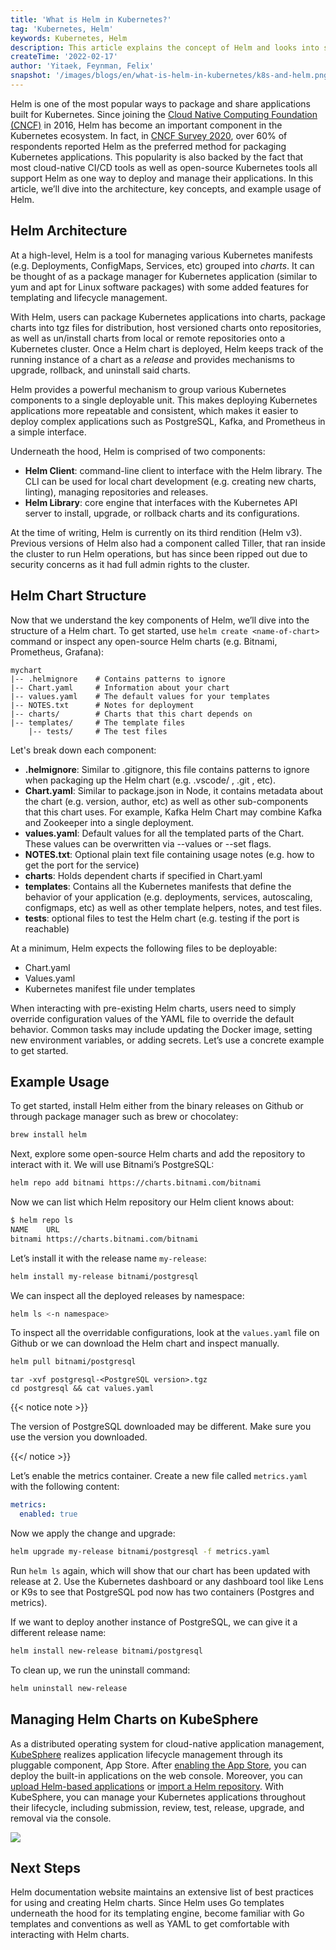 ```yaml
---
title: 'What is Helm in Kubernetes?'  
tag: 'Kubernetes, Helm'  
keywords: Kubernetes, Helm  
description: This article explains the concept of Helm and looks into some examples of using Helm in Kubernetes.   
createTime: '2022-02-17'  
author: 'Yitaek, Feynman, Felix'  
snapshot: '/images/blogs/en/what-is-helm-in-kubernetes/k8s-and-helm.png'
---
```


Helm is one of the most popular ways to package and share applications built for Kubernetes. Since joining the [Cloud Native Computing Foundation (CNCF)](https://www.cncf.io/) in 2016, Helm has become an important component in the Kubernetes ecosystem. In fact, in [CNCF Survey 2020](https://www.cncf.io/wp-content/uploads/2020/11/CNCF_Survey_Report_2020.pdf), over 60% of respondents reported Helm as the preferred method for packaging Kubernetes applications. This popularity is also backed by the fact that most cloud-native CI/CD tools as well as open-source Kubernetes tools all support Helm as one way to deploy and manage their applications. In this article, we’ll dive into the architecture, key concepts, and example usage of Helm.

## Helm Architecture

At a high-level, Helm is a tool for managing various Kubernetes manifests (e.g. Deployments, ConfigMaps, Services, etc) grouped into *charts*. It can be thought of as a package manager for Kubernetes application (similar to yum and apt for Linux software packages) with some added features for templating and lifecycle management.

With Helm, users can package Kubernetes applications into charts, package charts into tgz files for distribution, host versioned charts onto repositories, as well as un/install charts from local or remote repositories onto a Kubernetes cluster. Once a Helm chart is deployed, Helm keeps track of the running instance of a chart as a *release* and provides mechanisms to upgrade, rollback, and uninstall said charts.

Helm provides a powerful mechanism to group various Kubernetes components to a single deployable unit. This makes deploying Kubernetes applications more repeatable and consistent, which makes it easier to deploy complex applications such as PostgreSQL, Kafka, and Prometheus in a simple interface.

Underneath the hood, Helm is comprised of two components:

- **Helm Client**: command-line client to interface with the Helm library. The CLI can be used for local chart development (e.g. creating new charts, linting), managing repositories and releases.
- **Helm Library**: core engine that interfaces with the Kubernetes API server to install, upgrade, or rollback charts and its configurations.

At the time of writing, Helm is currently on its third rendition (Helm v3). Previous versions of Helm also had a component called Tiller, that ran inside the cluster to run Helm operations, but has since been ripped out due to security concerns as it had full admin rights to the cluster.

## Helm Chart Structure

Now that we understand the key components of Helm, we’ll dive into the structure of a Helm chart. To get started, use `helm create <name-of-chart>` command or inspect any open-source Helm charts (e.g. Bitnami, Prometheus, Grafana):

```
mychart
|-- .helmignore    # Contains patterns to ignore
|-- Chart.yaml     # Information about your chart
|-- values.yaml    # The default values for your templates
|-- NOTES.txt      # Notes for deployment
|-- charts/        # Charts that this chart depends on
|-- templates/     # The template files 
    |-- tests/     # The test files
```

Let's break down each component:

- **.helmignore**: Similar to .gitignore, this file contains patterns to ignore when packaging up the Helm chart (e.g. .vscode/ , .git , etc).
- **Chart.yaml**: Similar to package.json in Node, it contains metadata about the chart (e.g. version, author, etc) as well as other sub-components that this chart uses. For example, Kafka Helm Chart may combine Kafka and Zookeeper into a single deployment.
- **values.yaml**: Default values for all the templated parts of the Chart. These values can be overwritten via --values or --set flags.
- **NOTES.txt**: Optional plain text file containing usage notes (e.g. how to get the port for the service)
- **charts**: Holds dependent charts if specified in Chart.yaml
- **templates**: Contains all the Kubernetes manifests that define the behavior of your application (e.g. deployments, services, autoscaling, configmaps, etc) as well as other template helpers, notes, and test files.
- **tests**: optional files to test the Helm chart (e.g. testing if the port is reachable)

At a minimum, Helm expects the following files to be deployable:

- Chart.yaml
- Values.yaml
- Kubernetes manifest file under templates

When interacting with pre-existing Helm charts, users need to simply override configuration values of the YAML file to override the default behavior. Common tasks may include updating the Docker image, setting new environment variables, or adding secrets. Let’s use a concrete example to get started.

## Example Usage

To get started, install Helm either from the binary releases on Github or through package manager such as brew or chocolatey:

```bash
brew install helm
```

Next, explore some open-source Helm charts and add the repository to interact with it. We will use Bitnami’s PostgreSQL:

```bash
helm repo add bitnami https://charts.bitnami.com/bitnami
```

Now we can list which Helm repository our Helm client knows about:

```bash
$ helm repo ls
NAME   	URL                               
bitnami	https://charts.bitnami.com/bitnami
```

Let’s install it with the release name `my-release`:

```bash
helm install my-release bitnami/postgresql
```

We can inspect all the deployed releases by namespace:

```bash
helm ls <-n namespace>
```

To inspect all the overridable configurations, look at the `values.yaml` file on Github or we can download the Helm chart and inspect manually.

```bash
helm pull bitnami/postgresql
```

```
tar -xvf postgresql-<PostgreSQL version>.tgz
cd postgresql && cat values.yaml
```

{{< notice note >}}

The version of PostgreSQL downloaded may be different. Make sure you use the version you downloaded.

{{</ notice >}}

Let’s enable the metrics container. Create a new file called `metrics.yaml` with the following content:

```yaml
metrics:
  enabled: true
```

Now we apply the change and upgrade:

```bash
helm upgrade my-release bitnami/postgresql -f metrics.yaml
```

Run `helm ls` again, which will show that our chart has been updated with release at 2. Use the Kubernetes dashboard or any dashboard tool like Lens or K9s to see that PostgreSQL pod now has two containers (Postgres and metrics).

If we want to deploy another instance of PostgreSQL, we can give it a different release name:

```bash
helm install new-release bitnami/postgresql
```

To clean up, we run the uninstall command:

```bash
helm uninstall new-release
```

## Managing Helm Charts on KubeSphere

As a distributed operating system for cloud-native application management, [KubeSphere](https://docs.kubesphere-carryon.top/) realizes application lifecycle management through its pluggable component, App Store. After [enabling the App Store](https://docs.kubesphere-carryon.top/docs/pluggable-components/app-store/), you can deploy the built-in applications on the web console. Moreover, you can [upload Helm-based applications](https://docs.kubesphere-carryon.top/docs/workspace-administration/upload-helm-based-application/) or [import a Helm repository](https://docs.kubesphere-carryon.top/docs/workspace-administration/app-repository/import-helm-repository/). With KubeSphere, you can manage your Kubernetes applications throughout their lifecycle, including submission, review, test, release, upgrade, and removal via the console.

![](/images/blogs/en/what-is-helm-in-kubernetes/ks-app-store.png)

## Next Steps

Helm documentation website maintains an extensive list of best practices for using and creating Helm charts. Since Helm uses Go templates underneath the hood for its templating engine, become familiar with Go templates and conventions as well as YAML to get comfortable with interacting with Helm charts.